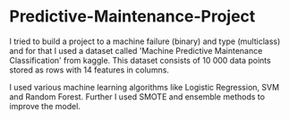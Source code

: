 # Predictive-Maintenance-Project

I tried to build a project to a machine failure (binary) and type (multiclass) and for that I used a dataset called 'Machine Predictive Maintenance Classification' from kaggle.
This dataset consists of 10 000 data points stored as rows with 14 features in columns.

I used various machine learning algorithms like Logistic Regression, SVM and Random Forest. Further I used SMOTE and ensemble methods to improve the model.
